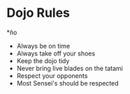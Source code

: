 Dojo Rules
==========
*ño
* Always be on time
* Always take off your shoes
* Keep the dojo tidy
* Never bring live blades on the tatami
* Respect your opponents
* Most Sensei's should be respected

